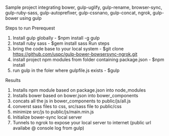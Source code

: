 Sample project integrating bower, gulp-uglify, gulp-rename, browser-sync, gulp-ruby-sass, gulp-autoprefixer, gulp-cssnano, gulp-concat, ngrok, gulp-bower using gulp

Steps to run
Prerequest
1. Install gulp globally - $npm install -g gulp
2. Install ruby sass - $gem install sass
Run steps
1. bring the code base to your local system - $git clone https://github.com/uspc/gulp-bower-bowsersync-ngrok.git
2. install project npm modules from folder containing package.json - $npm install
3. run gulp in the foler where gulpfile.js exists - $gulp

Results
1. Installs npm module based on package.json into node_modules 
2. Installs bower based on bower.json into bower_components
3. concats all the js in bower_components to public/js/all.js
4. converst sass files to css, src/sass file to public/css
5. minimize src/js to public/js/main.min.js
6. Initialize bower-sync local server
7. Tunnels to ngrok to expose your local server to internet (public url availabe @ console log from gulp) 
